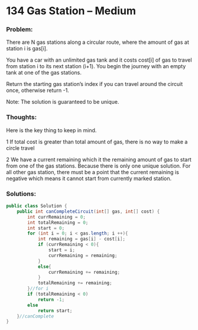 # 134 Gas Station – Medium


### Problem:



There are N gas stations along a circular route, where the amount of gas at station i is gas[i].

You have a car with an unlimited gas tank and it costs cost[i] of gas to travel from station i to its next station (i+1). You begin the journey with an empty tank at one of the gas stations.

Return the starting gas station’s index if you can travel around the circuit once, otherwise return -1.

Note:
The solution is guaranteed to be unique.


### Thoughts:



Here is the key thing to keep in mind.

1 If total cost is greater than total amount of gas, there is no way to make a circle travel

2 We have a current remaining which it the remaining amount of gas to start from one of the gas stations. Because there is only one unique solution. For all  other gas station, there must be a point that the current remaining is negative which means it cannot start from currently marked station.


### Solutions:



```java
public class Solution {
    public int canCompleteCircuit(int[] gas, int[] cost) {
        int currRemaining = 0;
        int totalRemaining = 0;
        int start = 0;
        for (int i = 0; i < gas.length; i ++){
            int remaining = gas[i] - cost[i];
            if (currRemaining < 0){
                start = i;
                currRemaining = remaining;
            }
            else{
                currRemaining += remaining;
            }
            totalRemaining += remaining;
        }//for i
        if (totalRemaining < 0)
            return -1;
        else
            return start;
    }//canComplete
}
```